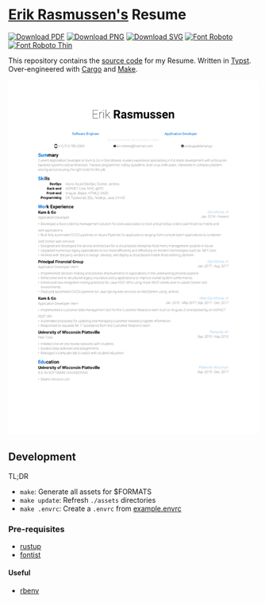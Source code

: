 <!-- markdownlint-disable MD033 -->

# [Erik Rasmussen's](https://github.com/UnstoppableMango) Resume

[![Download PDF](https://img.shields.io/badge/Download-PDF-maroon)](https://github.com/UnstoppableMango/resume/releases/download/latest/resume.pdf)
[![Download PNG](https://img.shields.io/badge/Download-PNG-darkgreen)](https://github.com/UnstoppableMango/resume/releases/download/latest/resume.png)
[![Download SVG](https://img.shields.io/badge/Download-SVG-darkorange)](https://github.com/UnstoppableMango/resume/releases/download/latest/resume.svg)
[![Font Roboto](https://img.shields.io/badge/Font-Roboto-green)](https://fonts.google.com/specimen/Roboto)
[![Font Roboto Thin](https://img.shields.io/badge/Font-Roboto_Thin-green)](https://fonts.google.com/specimen/Roboto)

This repository contains the [source code](./resume.typ) for my Resume.
Written in [Typst](https://github.com/typst/typst).
Over-engineered with [Cargo](https://doc.rust-lang.org/cargo/index.html) and [Make](https://www.gnu.org/software/make/).

<div align="center">
  <img alt="SVG" src="./assets/2025/05/23/resume.png">
</div>

## Development

TL;DR

- `make`: Generate all assets for $FORMATS
- `make update`: Refresh `./assets` directories
- `make .envrc`: Create a `.envrc` from [example.envrc](./hack/example.envrc)

### Pre-requisites

- [rustup](https://rustup.rs/)
- [fontist](https://github.com/fontist/fontist)

#### Useful

- [rbenv](https://github.com/rbenv/rbenv)
